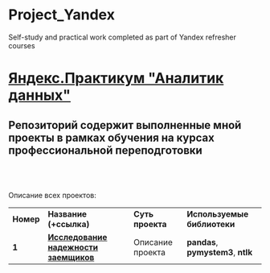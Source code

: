 # Project_Yandex
Self-study and practical work completed as part of Yandex refresher courses
# <a href="https://praktikum.yandex.ru/data-analyst/" target="_blank"><b>Яндекс.Практикум "Аналитик данных"</b></a>
## Репозиторий содержит выполненные мной проекты в рамках обучения на курсах профессиональной переподготовки
<br/><br/><br/>
Описание всех проектов:
<table>
<tr>
<td><b>Номер</b></td>
<td><b>Название (+ссылка)</b></td>
<td><b>Суть проекта</b></td>
<td><b>Используемые библиотеки</b></td>
<tr>
<td><b>1</b></td>
<td><a href="ссылка" target="_blank"><b>Исследование надежности заемщиков</b></a></td>
<td>Описание проекта</td>
<td><b>pandas</b>, <b>pymystem3</b>, <b>ntlk</b></td>
<tr>
